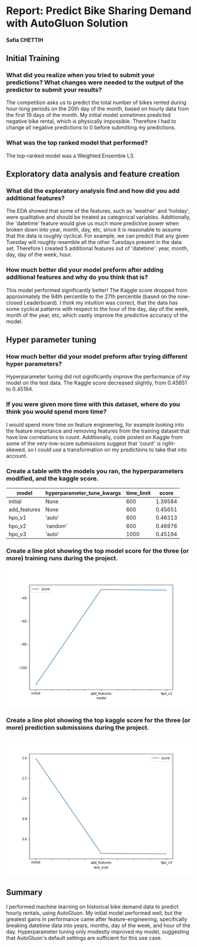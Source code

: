 # Report: Predict Bike Sharing Demand with AutoGluon Solution
#### Safia CHETTIH

## Initial Training
### What did you realize when you tried to submit your predictions? What changes were needed to the output of the predictor to submit your results?
The competition asks us to predict the total number of bikes rented during hour-long periods on the 20th day of the month, based on hourly data from the first 19 days of the month. My initial model sometimes predicted negative bike rental, which is physically impossible. Therefore I had to change all negative predictions to 0 before submitting my predictions.

### What was the top ranked model that performed?
The top-ranked model was a Weighted Ensemble L3.

## Exploratory data analysis and feature creation
### What did the exploratory analysis find and how did you add additional features?
The EDA showed that some of the features, such as 'weather' and 'holiday', were qualitative and should be treated as categorical variables. Additionally, the 'datetime' feature would give us much more predictive power when broken down into year, month, day, etc, since it is reasonable to assume that the data is roughly cyclical. For example, we can predict that any given Tuesday will roughly resemble all the other Tuesdays present in the data set. Therefore I created 5 additional features out of 'datetime': year, month, day, day of the week, hour.

### How much better did your model preform after adding additional features and why do you think that is?
This model performed significantly better! The Kaggle score dropped from approximately the 94th percentile to the 27th percentile (based on the now-closed Leaderboard). I think my intuition was correct, that the data has some cyclical patterns with respect to the hour of the day, day of the week, month of the year, etc, which vastly improve the predictive accuracy of the model.

## Hyper parameter tuning
### How much better did your model preform after trying different hyper parameters?
Hyperparameter tuning did not significantly improve the performance of my model on the test data. The Kaggle score decreased slightly, from 0.45651 to 0.45194.

### If you were given more time with this dataset, where do you think you would spend more time?
I would spend more time on feature engineering, for example looking into the feature importance and removing features from the training dataset that have low correlations to count. Additionally, code posted on Kaggle from some of the very-low-score submissions suggest that 'count' is right-skewed, so I could use a transformation on my predictions to take that into account.

### Create a table with the models you ran, the hyperparameters modified, and the kaggle score.
|model|hyperparameter_tune_kwargs|time_limit|score|
|--|--|--|--|
|initial|None|600|1.39584|
|add_features|None|600|0.45651|
|hpo_v1|'auto'|600|0.46313 |
|hpo_v2|'random'|600|0.46976|
|hpo_v3|'auto'|1000|0.45194|

### Create a line plot showing the top model score for the three (or more) training runs during the project.

![model_train_score.png](model_train_score.png)

### Create a line plot showing the top kaggle score for the three (or more) prediction submissions during the project.

![model_test_score.png](model_test_score.png)

## Summary
I performed machine learning on historical bike demand data to predict hourly rentals, using AutoGluon. My initial model performed well, but the greatest gains in performance came after feature-engineering, specifically breaking datetime data into years, months, day of the week, and hour of the day. Hyperparameter tuning only modestly improved my model, suggesting that AutoGluon's default settings are sufficient for this use case.
